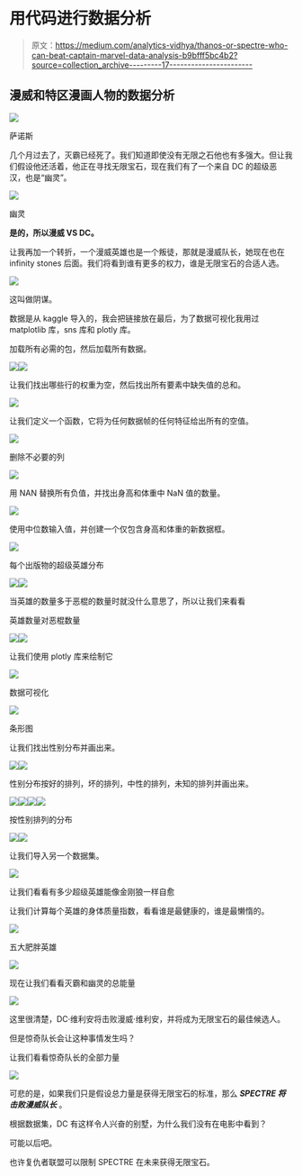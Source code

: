 # 用代码进行数据分析

> 原文：<https://medium.com/analytics-vidhya/thanos-or-spectre-who-can-beat-captain-marvel-data-analysis-b9bfff5bc4b2?source=collection_archive---------17----------------------->

## 漫威和特区漫画人物的数据分析

![](img/2642ae8080b7ebb881738712e2d8fbb0.png)

萨诺斯

几个月过去了，灭霸已经死了。我们知道即使没有无限之石他也有多强大。但让我们假设他还活着，他正在寻找无限宝石，现在我们有了一个来自 DC 的超级恶汉，也是“幽灵”。

![](img/1ed6f13eac2e8e0d40c8ae3efd52e863.png)

幽灵

**是的，所以漫威 VS DC。**

让我再加一个转折，一个漫威英雄也是一个叛徒，那就是漫威队长，她现在也在 infinity stones 后面。我们将看到谁有更多的权力，谁是无限宝石的合适人选。

![](img/278b99f9fa30bc744d61ae89ede28c32.png)

这叫做阴谋。

数据是从 kaggle 导入的，我会把链接放在最后，为了数据可视化我用过 matplotlib 库，sns 库和 plotly 库。

加载所有必需的包，然后加载所有数据。

![](img/ccb709e949e6028a742a5632f6dcb292.png)![](img/a5a323eb585a26dcf3f927991834c04a.png)

让我们找出哪些行的权重为空，然后找出所有要素中缺失值的总和。

![](img/5ebc6fa7e841c1912fb027f9c27570b7.png)

让我们定义一个函数，它将为任何数据帧的任何特征给出所有的空值。

![](img/69ada7b49270c411af920adad3584a2b.png)

删除不必要的列

![](img/18cae7c56c2453ed1a4401edb06672a2.png)

用 NAN 替换所有负值，并找出身高和体重中 NaN 值的数量。

![](img/f717fafc85b1318b046596df13bb15d1.png)

使用中位数输入值，并创建一个仅包含身高和体重的新数据框。

![](img/1f2478f467d3a0274f364b05fd8f8de3.png)

每个出版物的超级英雄分布

![](img/31eaede8d18809f9a8b06f1bdb3578b7.png)![](img/3a90f3aac858b61268eb5c842a5ec7dc.png)

当英雄的数量多于恶棍的数量时就没什么意思了，所以让我们来看看

英雄数量对恶棍数量

![](img/8ea622819ffc90340f297d5ca5a9425a.png)![](img/1246b78016e0a779b38a481267a77eec.png)

让我们使用 plotly 库来绘制它

![](img/c5959fbb31085c5691ec623be94e37e2.png)

数据可视化

![](img/3149f7d8a718f39ca7bca785c2388486.png)

条形图

让我们找出性别分布并画出来。

![](img/9358c0ba59b03adcf6798c54ffa8a4b8.png)![](img/192aab189656207ebb6daaeee504ee51.png)

性别分布按好的排列，坏的排列，中性的排列，未知的排列并画出来。

![](img/528e41af34c593a97371abc5ffcc8e87.png)![](img/f3f234c4c9e66f09b29e8a1a6d1b7c13.png)![](img/7f1287c82ce4945df5ff6e3d0540ea55.png)![](img/15c9cdd4576115d81cada703642ae323.png)

按性别排列的分布

![](img/063ebc99346a37b0959d735177082672.png)![](img/a744f661d7502f0af71a52b33285b0c6.png)

让我们导入另一个数据集。

![](img/77addc4b42654869b653c1fd10dea4ac.png)

让我们看看有多少超级英雄能像金刚狼一样自愈

让我们计算每个英雄的身体质量指数，看看谁是最健康的，谁是最懒惰的。

![](img/1eaceffb94b7b987ccda4753e741f58b.png)

五大肥胖英雄

![](img/7de84bff397c912f16753bb675908ae1.png)

现在让我们看看灭霸和幽灵的总能量

![](img/6e14ed615b044772a5ab1839a40f7a44.png)

这里很清楚，DC·维利安将击败漫威·维利安，并将成为无限宝石的最佳候选人。

但是惊奇队长会让这种事情发生吗？

让我们看看惊奇队长的全部力量

![](img/f060432c8901dd35152233fd77915907.png)

可悲的是，如果我们只是假设总力量是获得无限宝石的标准，那么 ***SPECTRE 将击败漫威队长*** 。

根据数据集，DC 有这样令人兴奋的别墅，为什么我们没有在电影中看到？

可能以后吧。

也许复仇者联盟可以限制 SPECTRE 在未来获得无限宝石。